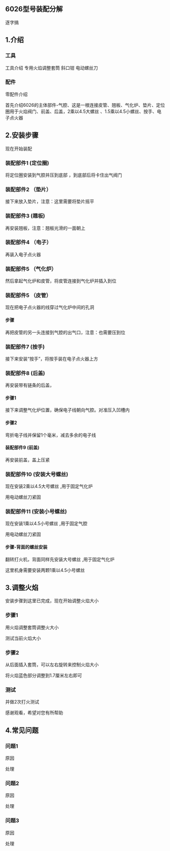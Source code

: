 ## 6026型号装配分解

逐字搞

## 1.介绍

###  工具

工具介绍  专用火焰调整套筒  斜口钳   电动螺丝刀

###  配件

零配件介绍

首先介绍6026的主体部件-气腔、这是一根连接皮管、翘板、气化炉、垫片、定位圈用于火焰阀门、前盖、后盖，2乘以4.5大螺丝  、1.5乘以4.5小螺丝、按手、电子点火器

## 2.安装步骤

现在开始装配

### 装配部件1 (定位圈)

将定位圈安装到气腔并压到底部 ，到底部后将卡住出气阀门

### 装配部件2 （垫片）

接下来放入垫片，注意：这里需要将垫片摇平

### 装配部件3 (翘板)

再安装翘板，注意：翘板光滑的一面朝上

### 装配部件4 （电子）

再装入电子点火器

### 装配部件5 （气化炉）

然后拿起气化炉和皮管，将皮管连接到气化炉并插入到位

### 装配部件5 （皮管）

现在把电子点火器的线穿过气化炉中间的孔洞

#### 步骤

再把皮管的另一头连接到气腔的出气口，注意：也需要压到位

### 装配部件7 (按手)

接下来安装“按手”，将按手装在电子点火器上方

### 装配部件8 (后盖)

再安装带有链条的后盖，

#### 步骤1

接下来调整气化炉位置，确保电子线朝向气腔。对准压入凹槽内

#### 步骤2

弯折电子线并保留1个毫米，减去多余的电子线

#### 装配部件9 (前盖)

再安装前盖，盖上压紧

### 装配部件10 (安装大号螺丝)

现在安装2乘以4.5大号螺丝 ,用于固定气化炉

用电动螺丝刀紧固



### 装配部件11 (安装小号螺丝)

现在安装1乘以4.5小号螺丝 ,用于固定气腔

用电动螺丝刀紧固

#### 步骤-背面的螺丝安装

翻转打火机，背面同样先安装大号螺丝 ,用于固定气化炉

这里机身需要安装两颗1乘以4.5小号螺丝

## 3.调整火焰

安装步骤到这里已完成，现在开始调整火焰大小

### 步骤1

用火焰调整套筒调整火大小

测试当前火焰大小

### 步骤2

从后面插入套筒，可以左右旋转来控制火焰大小

将火焰蓝色部分调整到1.7厘米左右即可

### 测试

并做2次打火测试

感谢观看，希望对您有所帮助





### 







## 4.常见问题

### 问题1

原因

处理

### 问题2

原因

处理

### 问题3

原因

处理









 







